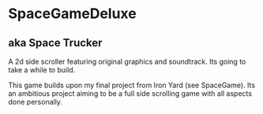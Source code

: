 # SpaceGameDeluxe
## aka Space Trucker

 A 2d side scroller featuring original graphics and soundtrack. Its going to take a while to build.

This game builds upon my final project from Iron Yard (see SpaceGame). Its an ambitious project aiming to be a full side scrolling game with all aspects done personally.
